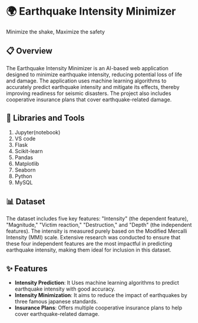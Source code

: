 # :earth_africa: Earthquake Intensity Minimizer 

Minimize the shake, Maximize the safety

## :clipboard: Overview

The Earthquake Intensity Minimizer is an AI-based web application designed to minimize earthquake intensity, reducing potential loss of life and damage. The application uses machine learning algorithms to accurately predict earthquake intensity and mitigate its effects, thereby improving readiness for seismic disasters. The project also includes cooperative insurance plans that cover earthquake-related damage.

## :wrench: Libraries and Tools
1. Jupyter(notebook)
2. VS code
3. Flask
4. Scikit-learn
5. Pandas
6. Matplotlib
7. Seaborn
8. Python
9. MySQL

## :bar_chart: Dataset

The dataset includes five key features: "Intensity" (the dependent feature), "Magnitude," "Victim reaction," "Destruction," and "Depth" (the independent features). The intensity is measured purely based on the Modified Mercalli Intensity (MMI) scale. Extensive research was conducted to ensure that these four independent features are the most impactful in predicting earthquake intensity, making them ideal for inclusion in this dataset. 

## :sparkles: Features

- **Intensity Prediction**: It Uses machine learning algorithms to predict earthquake intensity with good accuracy.
- **Intensity Minimization**: It aims to reduce the impact of earthquakes by three famous japanese standards.
- **Insurance Plans**: Offers multiple cooperative insurance plans to help cover earthquake-related damage.




